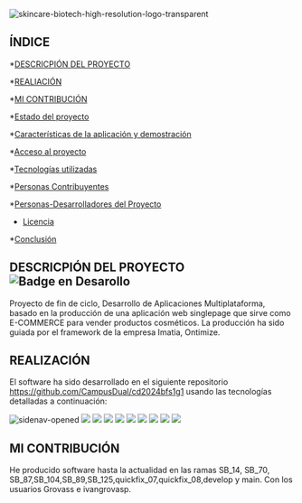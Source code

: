 ![skincare-biotech-high-resolution-logo-transparent](https://github.com/ivangrovasp/PFC-SkinCareBiotech/assets/165771185/013e923b-d64c-4ae7-9546-da07eabd5eed)

## ÍNDICE

*[DESCRICPIÓN DEL PROYECTO](#descripción-del-proyecto)

*[REALIACIÓN](#REALIZACIÓN)

*[MI CONTRIBUCIÓN](#mi-contribución)

*[Estado del proyecto](#Estado-del-proyecto)

*[Características de la aplicación y demostración](#Características-de-la-aplicación-y-demostración)

*[Acceso al proyecto](#acceso-proyecto)

*[Tecnologías utilizadas](#tecnologías-utilizadas)

*[Personas Contribuyentes](#personas-contribuyentes)

*[Personas-Desarrolladores del Proyecto](#personas-desarrolladores)

* [Licencia](#licencia)

*[Conclusión](#conclusión)

## DESCRICPIÓN DEL PROYECTO  ![Badge en Desarollo](https://img.shields.io/badge/STATUS-FINALIZADO-red)

Proyecto de fin de ciclo, Desarrollo de Aplicaciones Multiplataforma, basado en la producción de una aplicación web singlepage que sirve como E-COMMERCE para vender productos cosméticos. La producción ha sido guiada por el framework de la empresa Imatia, Ontimize.

## REALIZACIÓN

El software ha sido desarrollado en el siguiente repositorio https://github.com/CampusDual/cd2024bfs1g1 usando las tecnologías detalladas a continuación:

![sidenav-opened](https://github.com/ivangrovasp/PFC-SkinCareBiotech/assets/165771185/cc20b5b3-0199-494f-9da2-c0f590e52b47)
  <img src="https://img.shields.io/badge/java-007396?style=for-the-badge&logo=java&logoColor=white"> 
  <img src="https://img.shields.io/badge/html5-E34F26?style=for-the-badge&logo=html5&logoColor=white"> 
  <img src="https://img.shields.io/badge/css-1572B6?style=for-the-badge&logo=css3&logoColor=white"> 
  <img src="https://img.shields.io/badge/javascript-F7DF1E?style=for-the-badge&logo=javascript&logoColor=black"> 
  <img src="https://img.shields.io/badge/mysql-4479A1?style=for-the-badge&logo=mysql&logoColor=white"> 
  <img src="https://img.shields.io/badge/angular.js-DD0031?style=for-the-badge&logo=angularjs&logoColor=white">
  <img src="https://img.shields.io/badge/node.js-339933?style=for-the-badge&logo=Node.js&logoColor=white">
  <img src="https://img.shields.io/badge/spring-6DB33F?style=for-the-badge&logo=spring&logoColor=white"> 
  <img src="https://img.shields.io/badge/git-F05032?style=for-the-badge&logo=git&logoColor=white">
</div>


## MI CONTRIBUCIÓN

He producido software hasta la actualidad en las ramas SB_14, SB_70, SB_87,SB_104,SB_89,SB_125,quickfix_07,quickfix_08,develop y main. Con los usuarios Grovass e ivangrovasp.

